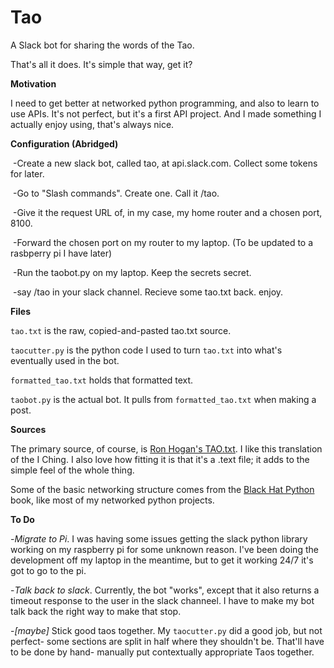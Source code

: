 # Tao
A Slack bot for sharing the words of the Tao.

That's all it does. It's simple that way, get it?



**Motivation**

I need to get better at networked python programming, and also to learn to use APIs. It's not perfect, but it's a first API project. And I made something I actually enjoy using, that's always nice.  

**Configuration (Abridged)**

​	-Create a new slack bot, called tao, at api.slack.com. Collect some tokens for later. 

​	-Go to "Slash commands". Create one. Call it /tao. 

​	-Give it the request URL of, in my case, my home router and a chosen port, 8100.

​	-Forward the chosen port on my router to my laptop. (To be updated to a rasbperry pi I have later)

​	-Run the taobot.py on my laptop. Keep the secrets secret.

​	-say /tao in your slack channel. Recieve some tao.txt back. enjoy.

**Files**

`tao.txt` is the raw, copied-and-pasted tao.txt source.

`taocutter.py` is the python code I used to turn `tao.txt` into what's eventually used in the bot.

`formatted_tao.txt` holds that formatted text.  

`taobot.py` is the actual bot. It pulls from `formatted_tao.txt` when making a post. 



**Sources**

The primary source, of course, is [Ron Hogan's TAO.txt](http://www.beatrice.com/TAO.txt). I like this translation of the I Ching. I also love how fitting it is that it's a .text file; it adds to the simple feel of the whole thing. 

Some of the basic networking structure comes from the [Black Hat Python](https://nostarch.com/blackhatpython) book, like most of my networked python projects. 



**To Do**

-*Migrate to Pi*. I was having some issues getting the slack python library working on my raspberry pi for some unknown reason. I've been doing the development off my laptop in the meantime, but to get it working 24/7 it's got to go to the pi. 

-*Talk back to slack*. Currently, the bot "works", except that it also returns a timeout response to the user in the slack channeel. I have to make my bot talk back the right way to make that stop. 

-*[maybe]* Stick good taos together. My `taocutter.py` did a good job, but not perfect- some sections are split in half where they shouldn't be. That'll have to be done by hand- manually put contextually appropriate Taos together. 